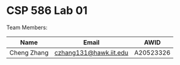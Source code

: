 # CSP 586 Lab 01

Team Members:

Name | Email | AWID
--|--|--
Cheng Zhang | czhang131@hawk.iit.edu | A20523326
